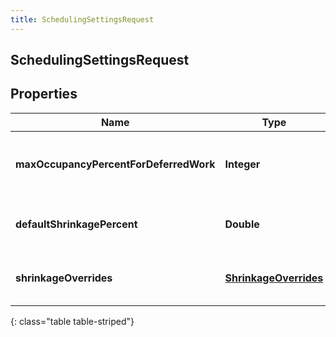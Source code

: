 ```yaml
---
title: SchedulingSettingsRequest
---
```

## SchedulingSettingsRequest


## Properties

| Name | Type | Description | Notes |
| ------------ | ------------- | ------------- | ------------- |
| **maxOccupancyPercentForDeferredWork** | <!----><!---->**Integer**<!----> | Max occupancy percent for deferred work |  [optional] |
| **defaultShrinkagePercent** | <!----><!---->**Double**<!----> | Default shrinkage percent for scheduling |  [optional] |
| **shrinkageOverrides** | <!----><!---->[**ShrinkageOverrides**](ShrinkageOverrides.html)<!----> | Shrinkage overrides for scheduling |  [optional] |
{: class="table table-striped"}



